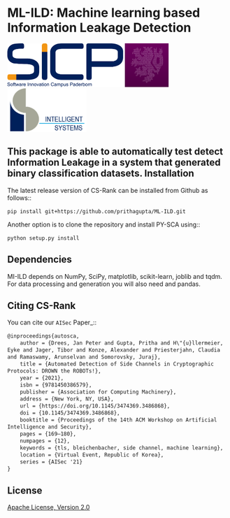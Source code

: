 # ML-ILD: Machine learning based Information Leakage Detection
<img src="documentation/logos/sicp.png" width="auto" height="100" alt="SICP Logo"/> <img src="documentation/logos/itsc.png" width="auto" height="100" alt="ITSC Logo"/> <img src="documentation/logos/is.png" width="auto" height="100" alt="ISML"/>


This package is able to automatically test detect Information Leakage in a system that generated binary classification datasets.
Installation
------------
The latest release version of CS-Rank can be installed from Github as follows::
	
	pip install git+https://github.com/prithagupta/ML-ILD.git

Another option is to clone the repository and install PY-SCA using::

	python setup.py install


Dependencies
------------
MI-ILD depends on NumPy, SciPy, matplotlib, scikit-learn, joblib and tqdm. For data processing and generation you will also need and pandas.

Citing CS-Rank
----------------
You can cite our `AISec` Paper_::

	@inproceedings{autosca,
		author = {Drees, Jan Peter and Gupta, Pritha and H\"{u}llermeier, Eyke and Jager, Tibor and Konze, Alexander and Priesterjahn, Claudia and Ramaswamy, Arunselvan and Somorovsky, Juraj},
		title = {Automated Detection of Side Channels in Cryptographic Protocols: DROWN the ROBOTs!},
		year = {2021},
		isbn = {9781450386579},
		publisher = {Association for Computing Machinery},
		address = {New York, NY, USA},
		url = {https://doi.org/10.1145/3474369.3486868},
		doi = {10.1145/3474369.3486868},
		booktitle = {Proceedings of the 14th ACM Workshop on Artificial Intelligence and Security},
		pages = {169–180},
		numpages = {12},
		keywords = {tls, bleichenbacher, side channel, machine learning},
		location = {Virtual Event, Republic of Korea},
		series = {AISec '21}
	}

License
--------
[Apache License, Version 2.0](https://github.com/kiudee/cs-ranking/blob/master/LICENSE)
